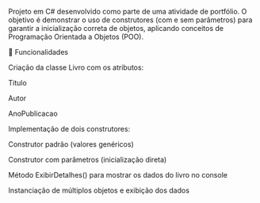 Projeto em C# desenvolvido como parte de uma atividade de portfólio. O objetivo é demonstrar o uso de construtores (com e sem parâmetros) para garantir a inicialização correta de objetos, aplicando conceitos de Programação Orientada a Objetos (POO).

🚀 Funcionalidades

Criação da classe Livro com os atributos:

Titulo

Autor

AnoPublicacao

Implementação de dois construtores:

Construtor padrão (valores genéricos)

Construtor com parâmetros (inicialização direta)

Método ExibirDetalhes() para mostrar os dados do livro no console

Instanciação de múltiplos objetos e exibição dos dados
